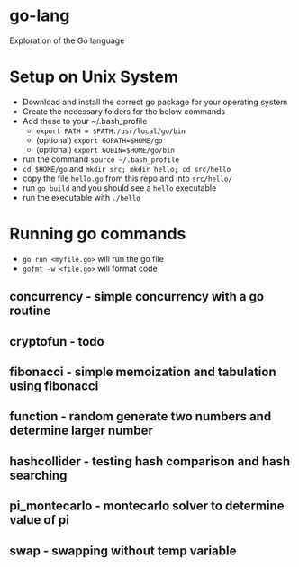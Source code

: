 # go-lang
Exploration of the Go language

# Setup on Unix System
- Download and install the correct go package for your operating system
- Create the necessary folders for the below commands
- Add these to your ~/.bash_profile 
  - `export PATH = $PATH:/usr/local/go/bin`
  - (optional) `export GOPATH=$HOME/go`
  - (optional) `export GOBIN=$HOME/go/bin`
- run the command `source ~/.bash_profile`
- `cd $HOME/go` and `mkdir src; mkdir hello; cd src/hello`
- copy the file `hello.go` from this repo and into `src/hello/`
- run `go build` and you should see a `hello` executable
- run the executable with `./hello`

# Running go commands
- `go run <myfile.go>` will run the go file
- `gofmt -w <file.go>` will format code

## concurrency - simple concurrency with a go routine
## cryptofun - todo
## fibonacci - simple memoization and tabulation using fibonacci
## function - random generate two numbers and determine larger number
## hashcollider - testing hash comparison and hash searching
## pi_montecarlo - montecarlo solver to determine value of pi
## swap - swapping without temp variable
